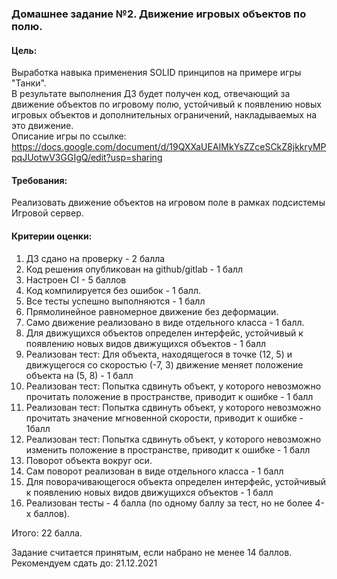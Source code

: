 ﻿### Домашнее задание №2. Движение игровых объектов по полю.
#### Цель:
Выработка навыка применения SOLID принципов на примере игры "Танки".  
В результате выполнения ДЗ будет получен код, отвечающий за движение объектов по игровому полю, устойчивый к появлению новых игровых объектов и дополнительных ограничений, накладываемых на это движение.  
Описание игры по ссылке:  https://docs.google.com/document/d/19QXXaUEAIMkYsZZceSCkZ8jkkryMPpqJUotwV3GGIgQ/edit?usp=sharing
#### Требования:
Реализовать движение объектов на игровом поле в рамках подсистемы Игровой сервер.
#### Критерии оценки:
1. ДЗ сдано на проверку - 2 балла
2. Код решения опубликован на github/gitlab - 1 балл
3. Настроен CI - 5 баллов
4. Код компилируется без ошибок - 1 балл.
5. Все тесты успешно выполняются - 1 балл
6. Прямолинейное равномерное движение без деформации.
7. Само движение реализовано в виде отдельного класса - 1 балл.
8. Для движущихся объектов определен интерфейс, устойчивый к появлению новых видов движущихся объектов - 1 балл
9. Реализован тест: Для объекта, находящегося в точке (12, 5) и движущегося со скоростью (-7, 3) движение меняет положение объекта на (5, 8) - 1 балл
10. Реализован тест: Попытка сдвинуть объект, у которого невозможно прочитать положение в пространстве, приводит к ошибке - 1 балл
11. Реализован тест: Попытка сдвинуть объект, у которого невозможно прочитать значение мгновенной скорости, приводит к ошибке - 1балл
12. Реализован тест: Попытка сдвинуть объект, у которого невозможно изменить положение в пространстве, приводит к ошибке - 1 балл
13. Поворот объекта вокруг оси.
14. Сам поворот реализован в виде отдельного класса - 1 балл
15. Для поворачивающегося объекта определен интерфейс, устойчивый к появлению новых видов движущихся объектов - 1 балл
16. Реализован тесты - 4 балла (по одному баллу за тест, но не более 4-х баллов).

Итого: 22 балла.  

Задание считается принятым, если набрано не менее 14 баллов.  
Рекомендуем сдать до: 21.12.2021  

